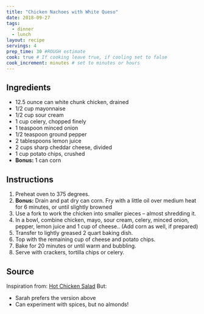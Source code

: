 ```yaml
---
title: "Chicken Nachoes with White Queso"
date: 2018-09-27
tags:
  - dinner
  - lunch
layout: recipe
servings: 4
prep_time: 30 #ROUGH estimate
cook: true # If cooking leave true, if cooling set to false
cook_increment: minutes # set to minutes or hours
---
```

## Ingredients

- 12.5 ounce can white chunk chicken, drained
- 1/2 cup mayonnaise
- 1/2 cup sour cream
- 1 cup celery, chopped finely
- 1 teaspoon minced onion
- 1/2 teaspoon ground pepper
- 2 tablespoons lemon juice
- 2 cups sharp cheddar cheese, divided
- 1 cup potato chips, crushed
- **Bonus:** 1 can corn

## Instructions

1. Preheat oven to 375 degrees. 
1. **Bonus:** Drain and pat dry can corn.   Fry with a little oil over medium heat for 6 minutes, or until slightly browned
1. Use a fork to work the chicken into smaller pieces – almost shredding it.
1. In a bowl, combine chicken, mayo, sour cream, celery, minced onion, pepper, lemon juice and 1 cup of cheese..  (Add corn as well, if prepared)
1. Transfer to lightly greased 2 quart baking dish.
1. Top with the remaining cup of cheese and potato chips.
1. Bake for 20 minutes or until warm and bubbling.
1. Serve with crackers, tortilla chips or celery.

## Source

Inspiration from: [Hot Chicken Salad](https://www.southyourmouth.com/2014/10/hot-chicken-salad.html)
But:
- Sarah prefers the version above
- Can experiment with spices, but no almonds!
